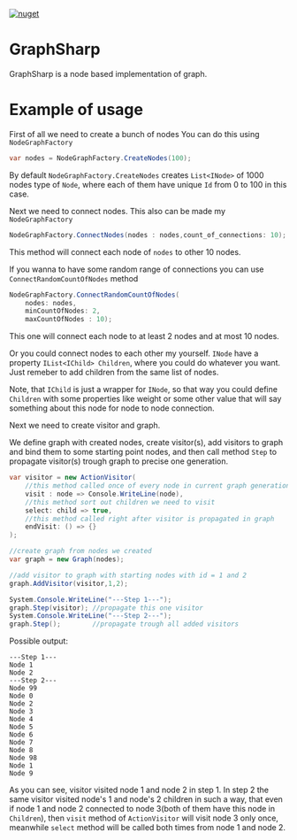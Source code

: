 [![nuget](https://img.shields.io/nuget/v/Kemsekov.GraphSharp.svg)](https://www.nuget.org/packages/Kemsekov.GraphSharp/) 
# GraphSharp
GraphSharp is a node based implementation of graph.

# Example of usage

First of all we need to create a bunch of nodes
You can do this using `NodeGraphFactory`
```cs
var nodes = NodeGraphFactory.CreateNodes(100);
```
By default `NodeGraphFactory.CreateNodes` creates `List<INode>` of 1000 nodes type of `Node`, where each of them have unique `Id` from 0 to 100 in this case.

Next we need to connect nodes.
This also can be made my `NodeGraphFactory`

```cs
NodeGraphFactory.ConnectNodes(nodes : nodes,count_of_connections: 10);
```

This method will connect each node of `nodes` to other 10 nodes.

If you wanna to have some random range of connections you can use
`ConnectRandomCountOfNodes` method

```cs
NodeGraphFactory.ConnectRandomCountOfNodes(
    nodes: nodes,
    minCountOfNodes: 2,
    maxCountOfNodes : 10);
```
This one will connect each node to at least 2 nodes and at most 10 nodes.

Or you could connect nodes to each other my yourself. `INode` have a property 
`IList<IChild> Children`, where you could do whatever you want. Just remeber to add children from the same list of nodes.

Note, that `IChild` is just a wrapper for `INode`, so that way you could define `Children` with some properties like weight or some other value that will say something about this node for node to node connection.

Next we need to create visitor and graph.

We define graph with created nodes, create visitor(s), add visitors to graph and bind them to some starting point nodes, and then call method `Step` to propagate visitor(s) trough graph to precise one generation.

```cs
var visitor = new ActionVisitor(
    //this method called once of every node in current graph generation
    visit : node => Console.WriteLine(node),
    //this method sort out children we need to visit
    select: child => true,
    //this method called right after visitor is propagated in graph 
    endVisit: () => {}
);

//create graph from nodes we created
var graph = new Graph(nodes);

//add visitor to graph with starting nodes with id = 1 and 2
graph.AddVisitor(visitor,1,2);

System.Console.WriteLine("---Step 1---");
graph.Step(visitor); //propagate this one visitor
System.Console.WriteLine("---Step 2---");
graph.Step();        //propagate trough all added visitors

```
Possible output:

```
---Step 1---
Node 1
Node 2
---Step 2---
Node 99
Node 0
Node 2
Node 3
Node 4
Node 5
Node 6
Node 7
Node 8
Node 98
Node 1
Node 9
```

As you can see, visitor visited node 1 and node 2 in step 1.
In step 2 the same visitor visited node's 1 and node's 2 children in such a way,
that even if node 1 and node 2 connected to node 3(both of them have this node in `Children`), 
then `visit` method of `ActionVisitor` will visit node 3 only once, meanwhile `select` method
will be called both times from node 1 and node 2.
